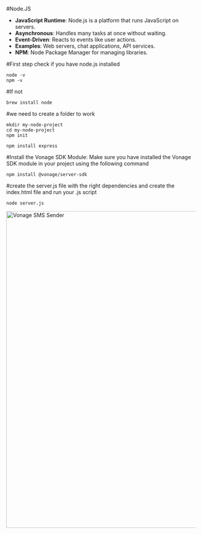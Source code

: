 #Node.JS
- **JavaScript Runtime**: Node.js is a platform that runs JavaScript on servers.
- **Asynchronous**: Handles many tasks at once without waiting.
- **Event-Driven**: Reacts to events like user actions.
- **Examples**: Web servers, chat applications, API services.
- **NPM**: Node Package Manager for managing libraries.

#First step check if you have node.js installed
```
node -v
npm -v
```
#If not
```
brew install node
```
#we need to create a folder to work
```
mkdir my-node-project
cd my-node-project
npm init
````
```
npm install express
```
#Install the Vonage SDK Module: Make sure you have installed the Vonage SDK module in your project using the following command
```
npm install @vonage/server-sdk
```
#create the server.js file with the right dependencies and create the index.html file and run your .js script

```
node server.js
```

<img width="841" alt="Vonage SMS Sender" src="https://github.com/dimoz29/sms_Nodejs/assets/123158855/4b145cc6-f56a-4f6c-8fa2-ed22627ae296">


